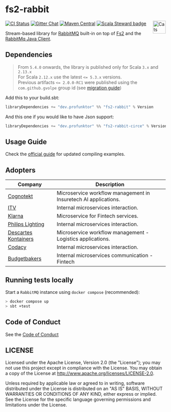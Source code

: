 fs2-rabbit
==========

[![CI Status](https://github.com/profunktor/fs2-rabbit/workflows/Build/badge.svg)](https://github.com/profunktor/fs2-rabbit/actions)
[![Gitter Chat](https://badges.gitter.im/profunktor-dev/fs2-rabbit.svg)](https://gitter.im/profunktor-dev/fs2-rabbit)
[![Maven Central](https://img.shields.io/maven-central/v/dev.profunktor/fs2-rabbit_2.13.svg)](http://search.maven.org/#search%7Cga%7C1%7Cfs2-rabbit) <a href="https://typelevel.org/cats/"><img src="https://typelevel.org/cats/img/cats-badge.svg" height="40px" align="right" alt="Cats friendly" /></a>
[![Scala Steward badge](https://img.shields.io/badge/Scala_Steward-helping-brightgreen.svg?style=flat&logo=data:image/png;base64,iVBORw0KGgoAAAANSUhEUgAAAA4AAAAQCAMAAAARSr4IAAAAVFBMVEUAAACHjojlOy5NWlrKzcYRKjGFjIbp293YycuLa3pYY2LSqql4f3pCUFTgSjNodYRmcXUsPD/NTTbjRS+2jomhgnzNc223cGvZS0HaSD0XLjbaSjElhIr+AAAAAXRSTlMAQObYZgAAAHlJREFUCNdNyosOwyAIhWHAQS1Vt7a77/3fcxxdmv0xwmckutAR1nkm4ggbyEcg/wWmlGLDAA3oL50xi6fk5ffZ3E2E3QfZDCcCN2YtbEWZt+Drc6u6rlqv7Uk0LdKqqr5rk2UCRXOk0vmQKGfc94nOJyQjouF9H/wCc9gECEYfONoAAAAASUVORK5CYII=)](https://scala-steward.org)

Stream-based library for [RabbitMQ](https://www.rabbitmq.com/) built-in on top of [Fs2](http://fs2.io/) and
the [RabbitMq Java Client](https://github.com/rabbitmq/rabbitmq-java-client).

## Dependencies

> From `5.4.0` onwards, the library is published only for Scala `3.x` and `2.13.x` <br>
> For Scala `2.12.x` use the latest `<= 5.3.x` versions. <br>
> Previous artifacts `<= 2.0.0-RC1` were published using the `com.github.gvolpe` group id (see [migration
    guide](https://github.com/profunktor/fs2-rabbit/wiki/Migration-guide-(Vim))) <br>

Add this to your build.sbt:

```scala
libraryDependencies += "dev.profunktor" %% "fs2-rabbit" % Version
```

And this one if you would like to have Json support:

```scala
libraryDependencies += "dev.profunktor" %% "fs2-rabbit-circe" % Version
```

## Usage Guide

Check the [official guide](https://fs2-rabbit.profunktor.dev/guide.html) for updated compiling examples.

## Adopters

| Company                                                       | Description                                                     |
|---------------------------------------------------------------|-----------------------------------------------------------------|
| [Cognotekt](http://www.cognotekt.com/en)                      | Microservice workflow management in Insuretech AI applications. |
| [ITV](https://www.itv.com/)                                   | Internal microservices interaction.                             |
| [Klarna](https://www.klarna.com/us/)                          | Microservice for Fintech services.                              |
| [Philips Lighting](http://www.lighting.philips.com/main/home) | Internal microservices interaction.                             |
| [Descartes Kontainers](https://kontainers.com)                | Microservice workflow management - Logistics applications.      |
| [Codacy](https://www.codacy.com)                              | Internal microservices interaction.                             |
| [Budgetbakers](https://budgetbakers.com)                      | Internal microservices communication - Fintech                  |

## Running tests locally

Start a `RabbitMQ` instance using `docker compose` (recommended):

```bash
> docker compose up
> sbt +test
```

## Code of Conduct

See the [Code of Conduct](https://fs2-rabbit.profunktor.dev/CODE_OF_CONDUCT)

## LICENSE

Licensed under the Apache License, Version 2.0 (the "License"); you may not use this project except in compliance with
the License. You may obtain a copy of the License at http://www.apache.org/licenses/LICENSE-2.0.

Unless required by applicable law or agreed to in writing, software distributed under the License is distributed on an
"AS IS" BASIS, WITHOUT WARRANTIES OR CONDITIONS OF ANY KIND, either express or implied. See the License for the specific
language governing permissions and limitations under the License.

